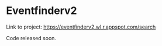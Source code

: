 # Eventfinderv2

Link to project:
https://eventfinderv2.wl.r.appspot.com/search

Code released soon.
